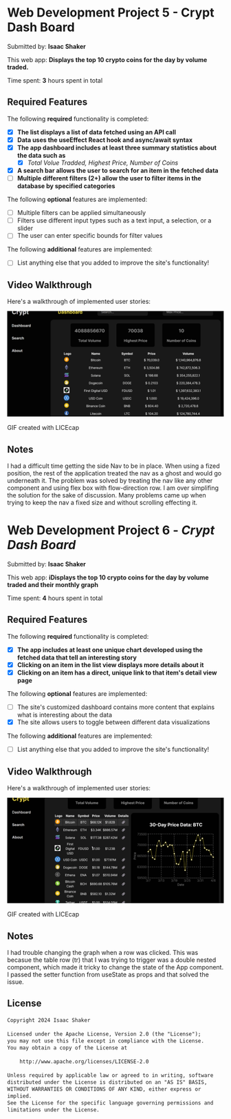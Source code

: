 # Web Development Project 5 - Crypt Dash Board

Submitted by: **Isaac Shaker**

This web app: **Displays the top 10 crypto coins for the day by volume traded.**

Time spent: **3** hours spent in total

## Required Features

The following **required** functionality is completed:

- [x] **The list displays a list of data fetched using an API call**
- [x] **Data uses the useEffect React hook and async/await syntax**
- [x] **The app dashboard includes at least three summary statistics about the data such as**
  - [x] _Total Volue Tradded, Highest Price, Number of Coins_
- [x] **A search bar allows the user to search for an item in the fetched data**
- [ ] **Multiple different filters (2+) allow the user to filter items in the database by specified categories**

The following **optional** features are implemented:

- [ ] Multiple filters can be applied simultaneously
- [ ] Filters use different input types such as a text input, a selection, or a slider
- [ ] The user can enter specific bounds for filter values

The following **additional** features are implemented:

- [ ] List anything else that you added to improve the site's functionality!

## Video Walkthrough

Here's a walkthrough of implemented user stories:

<img src='./src/assets/Demo.gif' title='Video Walkthrough' width='' alt='Video Walkthrough' />

GIF created with LICEcap

## Notes

I had a difficult time getting the side Nav to be in place. When using a fized position, the rest of the application treated the nav as a ghost and would go underneath it.
The problem was solved by treating the nav like any other component and using flex box with flow-direction row. I am over simplifing the solution for the sake of discussion. Many problems came up when trying to keep the nav a fixed size and without scrolling effecting it.

<!---------------------------------------------------------------------------------------------------------------------------------------------------------------------------------->

# Web Development Project 6 - _Crypt Dash Board_

Submitted by: **Isaac Shaker**

This web app: **iDisplays the top 10 crypto coins for the day by volume traded and their monthly graph**

Time spent: **4** hours spent in total

## Required Features

The following **required** functionality is completed:

- [x] **The app includes at least one unique chart developed using the fetched data that tell an interesting story**
- [x] **Clicking on an item in the list view displays more details about it**
- [x] **Clicking on an item has a direct, unique link to that item's detail view page**

The following **optional** features are implemented:

- [ ] The site's customized dashboard contains more content that explains what is interesting about the data
- [x] The site allows users to toggle between different data visualizations

The following **additional** features are implemented:

- [ ] List anything else that you added to improve the site's functionality!

## Video Walkthrough

Here's a walkthrough of implemented user stories:

<img src='./src/assets/Demo_V2.gif' title='Video Walkthrough' width='' alt='Video Walkthrough' />

GIF created with LICEcap

## Notes

I had trouble changing the graph when a row was clicked. This was becasue the table row (tr) that I was trying to trigger was a double nested component, which made it tricky to change the state of the App component. I passed the setter function from useState as props and that solved the issue.

## License

    Copyright 2024 Isaac Shaker

    Licensed under the Apache License, Version 2.0 (the "License");
    you may not use this file except in compliance with the License.
    You may obtain a copy of the License at

        http://www.apache.org/licenses/LICENSE-2.0

    Unless required by applicable law or agreed to in writing, software
    distributed under the License is distributed on an "AS IS" BASIS,
    WITHOUT WARRANTIES OR CONDITIONS OF ANY KIND, either express or implied.
    See the License for the specific language governing permissions and
    limitations under the License.
